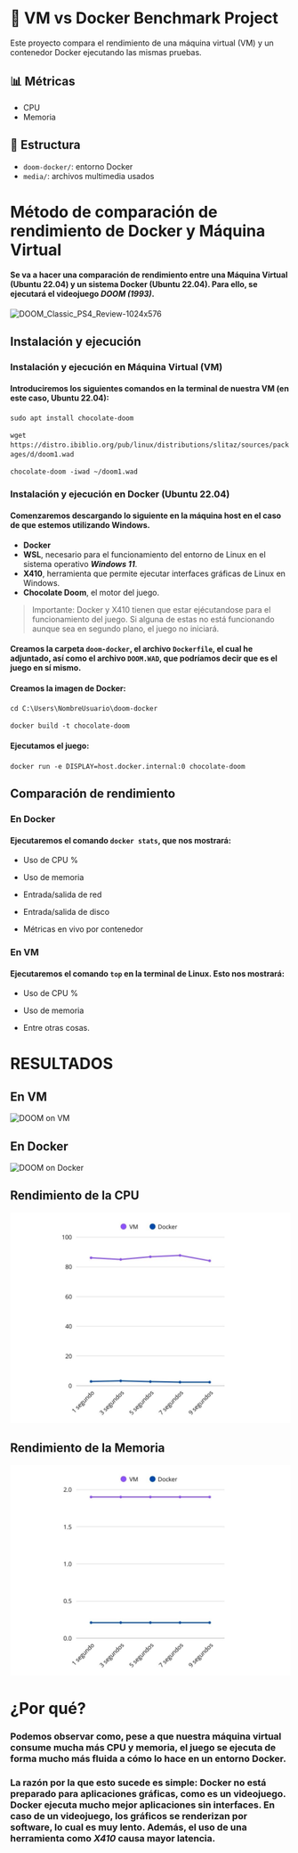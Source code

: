 # 🧪 VM vs Docker Benchmark Project

Este proyecto compara el rendimiento de una máquina virtual (VM) y un contenedor Docker ejecutando las mismas pruebas.

## 📊 Métricas

- CPU
- Memoria

## 📂 Estructura

- `doom-docker/`: entorno Docker
- `media/`: archivos multimedia usados

# Método de comparación de rendimiento de Docker y Máquina Virtual
#### Se va a hacer una comparación de rendimiento entre una Máquina Virtual (Ubuntu 22.04) y un sistema Docker (Ubuntu 22.04). Para ello, se ejecutará el videojuego ***DOOM (1993)***.
![DOOM_Classic_PS4_Review-1024x576](https://github.com/user-attachments/assets/80f004f7-a69c-41b9-a06d-0c85852a06f4)


## Instalación y ejecución
### Instalación y ejecución en Máquina Virtual (VM)
#### Introduciremos los siguientes comandos en la terminal de nuestra VM (en este caso, Ubuntu 22.04):

`sudo apt install chocolate-doom`

`wget https://distro.ibiblio.org/pub/linux/distributions/slitaz/sources/packages/d/doom1.wad`

`chocolate-doom -iwad ~/doom1.wad`

### Instalación y ejecución en Docker (Ubuntu 22.04)
#### Comenzaremos descargando lo siguiente en la máquina host en el caso de que estemos utilizando Windows.

- **Docker**
- **WSL**, necesario para el funcionamiento del entorno de Linux en el sistema operativo ***Windows 11***.
- **X410**, herramienta que permite ejecutar interfaces gráficas de Linux en Windows.
- **Chocolate Doom**, el motor del juego.

> Importante: Docker y X410 tienen que estar ejécutandose para el funcionamiento del juego. Si alguna de estas no está funcionando aunque sea en segundo plano, el juego no iniciará.

#### Creamos la carpeta `doom-docker`, el archivo `Dockerfile`, el cual he adjuntado, así como el archivo `DOOM.WAD`, que podríamos decir que es el juego en **sí mismo**. 

#### Creamos la imagen de Docker:
`cd C:\Users\NombreUsuario\doom-docker`

`docker build -t chocolate-doom`

#### Ejecutamos el juego:
`docker run -e DISPLAY=host.docker.internal:0 chocolate-doom`

## Comparación de rendimiento
### En Docker 
#### Ejecutaremos el comando `docker stats`, que nos mostrará:
- Uso de CPU %

- Uso de memoria

- Entrada/salida de red

- Entrada/salida de disco

- Métricas en vivo por contenedor

### En VM
#### Ejecutaremos el comando `top` en la terminal de Linux. Esto nos mostrará:
- Uso de CPU %

- Uso de memoria

- Entre otras cosas.


# RESULTADOS

## En VM
![DOOM on VM](./media/DOOM_VM.gif)

## En Docker
![DOOM on Docker](./media/DOOM_Docker.gif)

## Rendimiento de la CPU
![CPU Comparison](./media/CPU_Comparison.jpg)
## Rendimiento de la Memoria
![Memory Comparison](./media/MEM_Comparison.jpg)

# ¿Por qué?
### Podemos observar como, pese a que nuestra máquina virtual consume mucha más CPU y memoria, el juego se ejecuta de forma mucho más fluida a cómo lo hace en un entorno Docker. 

### La razón por la que esto sucede es simple: Docker no está preparado para aplicaciones gráficas, como es un videojuego. Docker ejecuta mucho mejor aplicaciones sin interfaces. En caso de un videojuego, los gráficos se renderizan por software, lo cual es muy lento. Además, el uso de una herramienta como ***X410*** causa mayor latencia.